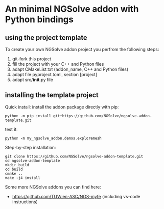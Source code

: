 # An minimal NGSolve addon with Python bindings

## using the project template
To create your own NGSolve addon project you perfrom the following steps:

1. git-fork this project
2. fill the project with your C++ and Python files
3. adapt CMakeList.txt (addon_name, C++ and Python files)
4. adapt file pyproject.toml, section [project]
5. adapt src/__init__.py file 

## installing the template project

Quick install: install the addon package directly with pip:

    python -m pip install git+https://github.com/NGSolve/ngsolve-addon-template.git

test it:

    python -m my_ngsolve_addon.demos.exploremesh

Step-by-step installation:

    git clone https://github.com/NGSolve/ngsolve-addon-template.git
    cd ngsolve-addon-template
    mkdir build
    cd build
    cmake ..
    make -j4 install


Some more NGSolve addons you can find here:

  * https://github.com/TUWien-ASC/NGS-myfe (including vs-code instructions)
